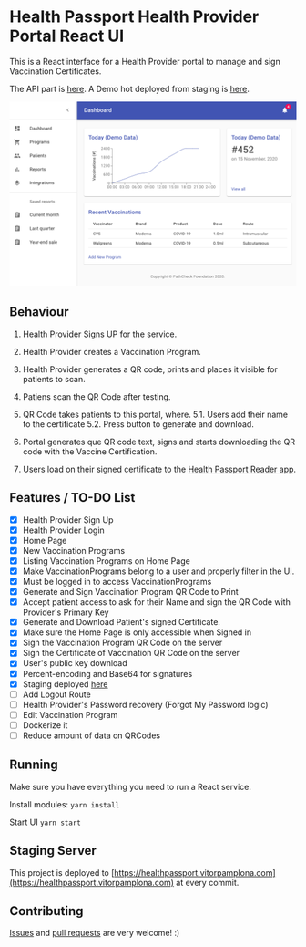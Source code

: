 # Health Passport Health Provider Portal React UI

This is a React interface for a Health Provider portal to manage and sign Vaccination Certificates. 

The API part is [here](https://github.com/vitorpamplona/healthpassport-provider-portal-api). 
A Demo hot deployed from staging is [here](https://healthpassport.vitorpamplona.com/). 

<img src="./docs/ProviderPortalPreview.png" data-canonical-src="./docs/ProviderPortalPreview.png"/>

## Behaviour

1. Health Provider Signs UP for the service. 
2. Health Provider creates a Vaccination Program. 
3. Health Provider generates a QR code, prints and places it visible for patients to scan. 

4. Patiens scan the QR Code after testing. 
5. QR Code takes patients to this portal, where. 
5.1. Users add their name to the certificate
5.2. Press button to generate and download. 
5. Portal generates que QR code text, signs and starts downloading the QR code with the Vaccine Certification. 

6. Users load on their signed certificate to the [Health Passport Reader app](https://github.com/vitorpamplona/healthpassport-reader-app). 

## Features / TO-DO List

- [x] Health Provider Sign Up
- [x] Health Provider Login 
- [x] Home Page
- [x] New Vaccination Programs
- [x] Listing Vaccination Programs on Home Page
- [x] Make VaccinationPrograms belong to a user and properly filter in the UI.
- [x] Must be logged in to access VaccinationPrograms 
- [x] Generate and Sign Vaccination Program QR Code to Print
- [x] Accept patient access to ask for their Name and sign the QR Code with Provider's Primary Key
- [x] Generate and Download Patient's signed Certificate. 
- [x] Make sure the Home Page is only accessible when Signed in
- [x] Sign the Vaccination Program QR Code on the server
- [x] Sign the Certificate of Vaccination QR Code on the server
- [x] User's public key download
- [x] Percent-encoding and Base64 for signatures
- [x] Staging deployed [here](https://healthpassport.vitorpamplona.com/)
- [ ] Add Logout Route
- [ ] Health Provider's Password recovery (Forgot My Password logic)
- [ ] Edit Vaccination Program
- [ ] Dockerize it
- [ ] Reduce amount of data on QRCodes

## Running

Make sure you have everything you need to run a React service. 

Install modules:
`yarn install`

Start UI
`yarn start`

## Staging Server

This project is deployed to [https://healthpassport.vitorpamplona.com](https://healthpassport.vitorpamplona.com) at every commit. 

## Contributing

[Issues](https://github.com/Path-Check/healthpassport-provider-portal-ui/issues) and [pull requests](https://github.com/Path-Check/healthpassport-provider-portal-ui/pulls) are very welcome! :)
